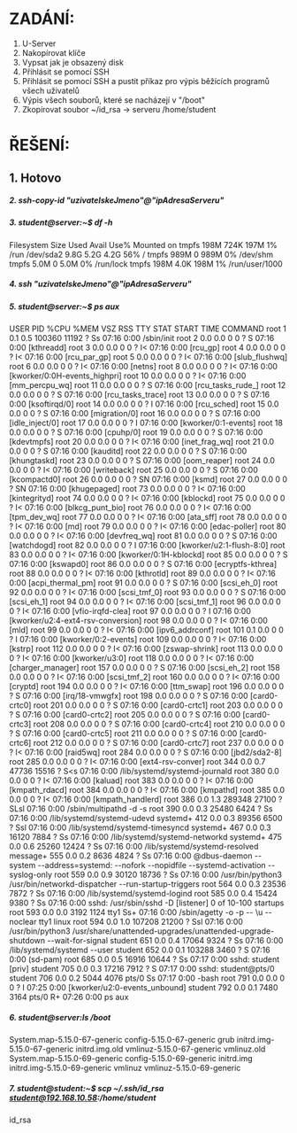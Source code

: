 # ZADÁNÍ:
1. U-Server
2. Nakopírovat klíče
3. Vypsat jak je obsazený disk
4. Přihlásit se pomocí SSH
5. Přihlásit se pomocí SSH a pustit příkaz pro výpis běžících programů všech uživatelů
6. Výpis všech souborů, které se nacházejí v "/boot"
7. Zkopírovat soubor ~/id_rsa -> serveru /home/student

# ŘEŠENÍ:
## 1. Hotovo
##### 2. ssh-copy-id "uzivatelskeJmeno"@"ipAdresaServeru"
##### 3. student@server:~$ df -h
Filesystem      Size  Used Avail Use% Mounted on
tmpfs           198M  724K  197M   1% /run
/dev/sda2       9.8G  5.2G  4.2G  56% /
tmpfs           989M     0  989M   0% /dev/shm
tmpfs           5.0M     0  5.0M   0% /run/lock
tmpfs           198M  4.0K  198M   1% /run/user/1000

##### 4. ssh "uzivatelskeJmeno"@"ipAdresaServeru"
##### 5. student@server:~$ ps aux
USER         PID %CPU %MEM    VSZ   RSS TTY      STAT START   TIME COMMAND
root           1  0.1  0.5 100360 11192 ?        Ss   07:16   0:00 /sbin/init
root           2  0.0  0.0      0     0 ?        S    07:16   0:00 [kthreadd]
root           3  0.0  0.0      0     0 ?        I<   07:16   0:00 [rcu_gp]
root           4  0.0  0.0      0     0 ?        I<   07:16   0:00 [rcu_par_gp]
root           5  0.0  0.0      0     0 ?        I<   07:16   0:00 [slub_flushwq]
root           6  0.0  0.0      0     0 ?        I<   07:16   0:00 [netns]
root           8  0.0  0.0      0     0 ?        I<   07:16   0:00 [kworker/0:0H-events_highpri]
root          10  0.0  0.0      0     0 ?        I<   07:16   0:00 [mm_percpu_wq]
root          11  0.0  0.0      0     0 ?        S    07:16   0:00 [rcu_tasks_rude_]
root          12  0.0  0.0      0     0 ?        S    07:16   0:00 [rcu_tasks_trace]
root          13  0.0  0.0      0     0 ?        S    07:16   0:00 [ksoftirqd/0]
root          14  0.0  0.0      0     0 ?        I    07:16   0:00 [rcu_sched]
root          15  0.0  0.0      0     0 ?        S    07:16   0:00 [migration/0]
root          16  0.0  0.0      0     0 ?        S    07:16   0:00 [idle_inject/0]
root          17  0.0  0.0      0     0 ?        I    07:16   0:00 [kworker/0:1-events]
root          18  0.0  0.0      0     0 ?        S    07:16   0:00 [cpuhp/0]
root          19  0.0  0.0      0     0 ?        S    07:16   0:00 [kdevtmpfs]
root          20  0.0  0.0      0     0 ?        I<   07:16   0:00 [inet_frag_wq]
root          21  0.0  0.0      0     0 ?        S    07:16   0:00 [kauditd]
root          22  0.0  0.0      0     0 ?        S    07:16   0:00 [khungtaskd]
root          23  0.0  0.0      0     0 ?        S    07:16   0:00 [oom_reaper]
root          24  0.0  0.0      0     0 ?        I<   07:16   0:00 [writeback]
root          25  0.0  0.0      0     0 ?        S    07:16   0:00 [kcompactd0]
root          26  0.0  0.0      0     0 ?        SN   07:16   0:00 [ksmd]
root          27  0.0  0.0      0     0 ?        SN   07:16   0:00 [khugepaged]
root          73  0.0  0.0      0     0 ?        I<   07:16   0:00 [kintegrityd]
root          74  0.0  0.0      0     0 ?        I<   07:16   0:00 [kblockd]
root          75  0.0  0.0      0     0 ?        I<   07:16   0:00 [blkcg_punt_bio]
root          76  0.0  0.0      0     0 ?        I<   07:16   0:00 [tpm_dev_wq]
root          77  0.0  0.0      0     0 ?        I<   07:16   0:00 [ata_sff]
root          78  0.0  0.0      0     0 ?        I<   07:16   0:00 [md]
root          79  0.0  0.0      0     0 ?        I<   07:16   0:00 [edac-poller]
root          80  0.0  0.0      0     0 ?        I<   07:16   0:00 [devfreq_wq]
root          81  0.0  0.0      0     0 ?        S    07:16   0:00 [watchdogd]
root          82  0.0  0.0      0     0 ?        I    07:16   0:00 [kworker/u2:1-flush-8:0]
root          83  0.0  0.0      0     0 ?        I<   07:16   0:00 [kworker/0:1H-kblockd]
root          85  0.0  0.0      0     0 ?        S    07:16   0:00 [kswapd0]
root          86  0.0  0.0      0     0 ?        S    07:16   0:00 [ecryptfs-kthrea]
root          88  0.0  0.0      0     0 ?        I<   07:16   0:00 [kthrotld]
root          89  0.0  0.0      0     0 ?        I<   07:16   0:00 [acpi_thermal_pm]
root          91  0.0  0.0      0     0 ?        S    07:16   0:00 [scsi_eh_0]
root          92  0.0  0.0      0     0 ?        I<   07:16   0:00 [scsi_tmf_0]
root          93  0.0  0.0      0     0 ?        S    07:16   0:00 [scsi_eh_1]
root          94  0.0  0.0      0     0 ?        I<   07:16   0:00 [scsi_tmf_1]
root          96  0.0  0.0      0     0 ?        I<   07:16   0:00 [vfio-irqfd-clea]
root          97  0.0  0.0      0     0 ?        I    07:16   0:00 [kworker/u2:4-ext4-rsv-conversion]
root          98  0.0  0.0      0     0 ?        I<   07:16   0:00 [mld]
root          99  0.0  0.0      0     0 ?        I<   07:16   0:00 [ipv6_addrconf]
root         101  0.1  0.0      0     0 ?        I    07:16   0:00 [kworker/0:2-events]
root         109  0.0  0.0      0     0 ?        I<   07:16   0:00 [kstrp]
root         112  0.0  0.0      0     0 ?        I<   07:16   0:00 [zswap-shrink]
root         113  0.0  0.0      0     0 ?        I<   07:16   0:00 [kworker/u3:0]
root         118  0.0  0.0      0     0 ?        I<   07:16   0:00 [charger_manager]
root         157  0.0  0.0      0     0 ?        S    07:16   0:00 [scsi_eh_2]
root         158  0.0  0.0      0     0 ?        I<   07:16   0:00 [scsi_tmf_2]
root         160  0.0  0.0      0     0 ?        I<   07:16   0:00 [cryptd]
root         194  0.0  0.0      0     0 ?        I<   07:16   0:00 [ttm_swap]
root         196  0.0  0.0      0     0 ?        S    07:16   0:00 [irq/18-vmwgfx]
root         198  0.0  0.0      0     0 ?        S    07:16   0:00 [card0-crtc0]
root         201  0.0  0.0      0     0 ?        S    07:16   0:00 [card0-crtc1]
root         203  0.0  0.0      0     0 ?        S    07:16   0:00 [card0-crtc2]
root         205  0.0  0.0      0     0 ?        S    07:16   0:00 [card0-crtc3]
root         208  0.0  0.0      0     0 ?        S    07:16   0:00 [card0-crtc4]
root         210  0.0  0.0      0     0 ?        S    07:16   0:00 [card0-crtc5]
root         211  0.0  0.0      0     0 ?        S    07:16   0:00 [card0-crtc6]
root         212  0.0  0.0      0     0 ?        S    07:16   0:00 [card0-crtc7]
root         237  0.0  0.0      0     0 ?        I<   07:16   0:00 [raid5wq]
root         284  0.0  0.0      0     0 ?        S    07:16   0:00 [jbd2/sda2-8]
root         285  0.0  0.0      0     0 ?        I<   07:16   0:00 [ext4-rsv-conver]
root         344  0.0  0.7  47736 15516 ?        S<s  07:16   0:00 /lib/systemd/systemd-journald
root         380  0.0  0.0      0     0 ?        I<   07:16   0:00 [kaluad]
root         383  0.0  0.0      0     0 ?        I<   07:16   0:00 [kmpath_rdacd]
root         384  0.0  0.0      0     0 ?        I<   07:16   0:00 [kmpathd]
root         385  0.0  0.0      0     0 ?        I<   07:16   0:00 [kmpath_handlerd]
root         386  0.0  1.3 289348 27100 ?        SLsl 07:16   0:00 /sbin/multipathd -d -s
root         390  0.0  0.3  25480  6424 ?        Ss   07:16   0:00 /lib/systemd/systemd-udevd
systemd+     412  0.0  0.3  89356  6500 ?        Ssl  07:16   0:00 /lib/systemd/systemd-timesyncd
systemd+     467  0.0  0.3  16120  7884 ?        Ss   07:16   0:00 /lib/systemd/systemd-networkd
systemd+     475  0.0  0.6  25260 12424 ?        Ss   07:16   0:00 /lib/systemd/systemd-resolved
message+     555  0.0  0.2   8636  4824 ?        Ss   07:16   0:00 @dbus-daemon --system --address=systemd: --nofork --nopidfile --systemd-activation --syslog-only
root         559  0.0  0.9  30120 18736 ?        Ss   07:16   0:00 /usr/bin/python3 /usr/bin/networkd-dispatcher --run-startup-triggers
root         564  0.0  0.3  23536  7872 ?        Ss   07:16   0:00 /lib/systemd/systemd-logind
root         585  0.0  0.4  15424  9380 ?        Ss   07:16   0:00 sshd: /usr/sbin/sshd -D [listener] 0 of 10-100 startups
root         593  0.0  0.0   3192  1124 tty1     Ss+  07:16   0:00 /sbin/agetty -o -p -- \u --noclear tty1 linux
root         594  0.0  1.0 107208 21200 ?        Ssl  07:16   0:00 /usr/bin/python3 /usr/share/unattended-upgrades/unattended-upgrade-shutdown --wait-for-signal
student      651  0.0  0.4  17064  9324 ?        Ss   07:16   0:00 /lib/systemd/systemd --user
student      652  0.0  0.1 103288  3460 ?        S    07:16   0:00 (sd-pam)
root         685  0.0  0.5  16916 10644 ?        Ss   07:17   0:00 sshd: student [priv]
student      705  0.0  0.3  17216  7912 ?        S    07:17   0:00 sshd: student@pts/0
student      706  0.0  0.2   5044  4076 pts/0    Ss   07:17   0:00 -bash
root         791  0.0  0.0      0     0 ?        I    07:25   0:00 [kworker/u2:0-events_unbound]
student      792  0.0  0.1   7480  3164 pts/0    R+   07:26   0:00 ps aux

##### 6. student@server:ls /boot
System.map-5.15.0-67-generic  config-5.15.0-67-generic  grub        initrd.img-5.15.0-67-generic  initrd.img.old  vmlinuz-5.15.0-67-generic  vmlinuz.old
System.map-5.15.0-69-generic  config-5.15.0-69-generic  initrd.img  initrd.img-5.15.0-69-generic  vmlinuz         vmlinuz-5.15.0-69-generic

##### 7. student@student:~$ scp ~/.ssh/id_rsa student@192.168.10.58:/home/student
id_rsa
